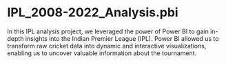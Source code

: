 # IPL_2008-2022_Analysis.pbi
In this IPL analysis project, we leveraged the power of Power BI to gain in-depth insights into the Indian Premier League (IPL). Power BI allowed us to transform raw cricket data into dynamic and interactive visualizations, enabling us to uncover valuable information about the tournament.
